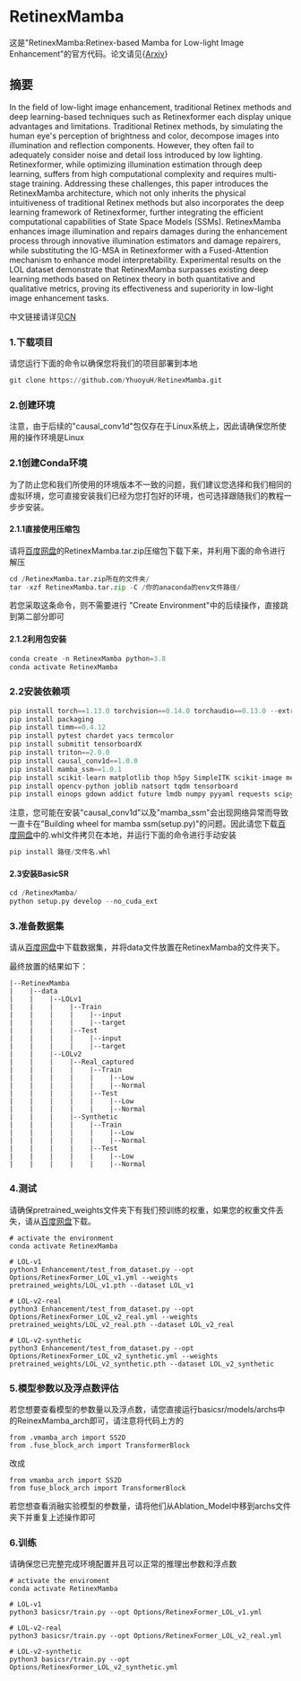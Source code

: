 # RetinexMamba

这是"RetinexMamba:Retinex-based Mamba for Low-light Image Enhancement"的官方代码。论文请见{[Arxiv]()}

## 摘要

In the field of low-light image enhancement, traditional Retinex methods and deep learning-based techniques such as Retinexformer each display unique advantages and limitations. Traditional Retinex methods, by simulating the human eye's perception of brightness and color, decompose images into illumination and reflection components. However, they often fail to adequately consider noise and detail loss introduced by low lighting. Retinexformer, while optimizing illumination estimation through deep learning, suffers from high computational complexity and requires multi-stage training. Addressing these challenges, this paper introduces the RetinexMamba architecture, which not only inherits the physical intuitiveness of traditional Retinex methods but also incorporates the deep learning framework of Retinexformer, further integrating the efficient computational capabilities of State Space Models (SSMs). RetinexMamba enhances image illumination and repairs damages during the enhancement process through innovative illumination estimators and damage repairers, while substituting the IG-MSA in Retinexformer with a Fused-Attention mechanism to enhance model interpretability. Experimental results on the LOL dataset demonstrate that RetinexMamba surpasses existing deep learning methods based on Retinex theory in both quantitative and qualitative metrics, proving its effectiveness and superiority in low-light image enhancement tasks.

中文链接请详见[CN]()



### 1.下载项目

请您运行下面的命令以确保您将我们的项目部署到本地

```python
git clone https://github.com/YhuoyuH/RetinexMamba.git
```

### 2.创建环境

注意，由于后续的"causal_conv1d"包仅存在于Linux系统上，因此请确保您所使用的操作环境是Linux

### 2.1创建Conda环境

为了防止您和我们所使用的环境版本不一致的问题，我们建议您选择和我们相同的虚拟环境，您可直接安装我们已经为您打包好的环境，也可选择跟随我们的教程一步步安装。

#### 2.1.1直接使用压缩包

请将[百度网盘]()的RetinexMamba.tar.zip压缩包下载下来，并利用下面的命令进行解压

```python
cd /RetinexMamba.tar.zip所在的文件夹/
tar -xzf RetinexMamba.tar.zip -C /你的anaconda的env文件路径/
```

若您采取这条命令，则不需要进行 "Create Environment"中的后续操作，直接跳到第二部分即可

#### 2.1.2利用包安装

```python
conda create -n RetinexMamba python=3.8
conda activate RetinexMamba
```

### 2.2安装依赖项

```python
pip install torch==1.13.0 torchvision==0.14.0 torchaudio==0.13.0 --extra-index-url https://download.pytorch.org/whl/cu117
pip install packaging
pip install timm==0.4.12
pip install pytest chardet yacs termcolor
pip install submitit tensorboardX
pip install triton==2.0.0
pip install causal_conv1d==1.0.0
pip install mamba_ssm==1.0.1
pip install scikit-learn matplotlib thop h5py SimpleITK scikit-image medpy
pip install opencv-python joblib natsort tqdm tensorboard
pip install einops gdown addict future lmdb numpy pyyaml requests scipy yapf lpips
```

注意，您可能在安装"causal_conv1d"以及"mamba_ssm"会出现网络异常而导致一直卡在"Building wheel for mamba ssm(setup.py)"的问题。因此请您下载[百度网盘]()中的.whl文件拷贝在本地，并运行下面的命令进行手动安装

```python
pip install 路径/文件名.whl
```

#### 2.3安装BasicSR

```python
cd /RetinexMamba/
python setup.py develop --no_cuda_ext
```

### 3.准备数据集

请从[百度网盘]()中下载数据集，并将data文件放置在RetinexMamba的文件夹下。

最终放置的结果如下：


```
|--RetinexMamba  	
|  	 |--data   
|    |    |--LOLv1
|    |    |    |--Train
|    |    |    |    |--input
|    |    |    |    |--target
|    |    |    |--Test
|    |    |    |    |--input
|    |    |    |    |--target
|    |    |--LOLv2
|    |    |    |--Real_captured
|    |    |    |    |--Train
|    |    |    |    |    |--Low
|    |    |    |    |    |--Normal
|    |    |    |    |--Test
|    |    |    |    |    |--Low
|    |    |    |    |    |--Normal
|    |    |    |--Synthetic
|    |    |    |    |--Train
|    |    |    |    |    |--Low
|    |    |    |    |    |--Normal
|    |    |    |    |--Test
|    |    |    |    |    |--Low
|    |    |    |    |    |--Normal
```

### 4.测试

请确保pretrained_weights文件夹下有我们预训练的权重，如果您的权重文件丢失，请从[百度网盘]()下载。

```
# activate the environment
conda activate RetinexMamba

# LOL-v1
python3 Enhancement/test_from_dataset.py --opt Options/RetinexFormer_LOL_v1.yml --weights pretrained_weights/LOL_v1.pth --dataset LOL_v1

# LOL-v2-real
python3 Enhancement/test_from_dataset.py --opt Options/RetinexFormer_LOL_v2_real.yml --weights pretrained_weights/LOL_v2_real.pth --dataset LOL_v2_real

# LOL-v2-synthetic
python3 Enhancement/test_from_dataset.py --opt Options/RetinexFormer_LOL_v2_synthetic.yml --weights pretrained_weights/LOL_v2_synthetic.pth --dataset LOL_v2_synthetic
```

### 5.模型参数以及浮点数评估

若您想要查看模型的参数量以及浮点数，请您直接运行basicsr/models/archs中的ReinexMamba_arch即可，请注意将代码上方的

```
from .vmamba_arch import SS2D
from .fuse_block_arch import TransformerBlock
```

改成

```
from vmamba_arch import SS2D
from fuse_block_arch import TransformerBlock
```

若您想查看消融实验模型的参数量，请将他们从Ablation_Model中移到archs文件夹下并重复上述操作即可

### 6.训练

请确保您已完整完成环境配置并且可以正常的推理出参数和浮点数

```
# activate the enviroment
conda activate RetinexMamba

# LOL-v1
python3 basicsr/train.py --opt Options/RetinexFormer_LOL_v1.yml

# LOL-v2-real
python3 basicsr/train.py --opt Options/RetinexFormer_LOL_v2_real.yml

# LOL-v2-synthetic
python3 basicsr/train.py --opt Options/RetinexFormer_LOL_v2_synthetic.yml
```

